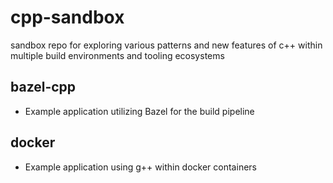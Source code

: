 # cpp-sandbox
sandbox repo for exploring various patterns and new features of c++ within multiple build environments and tooling ecosystems

## bazel-cpp
- Example application utilizing Bazel for the build pipeline

## docker
- Example application using g++ within docker containers